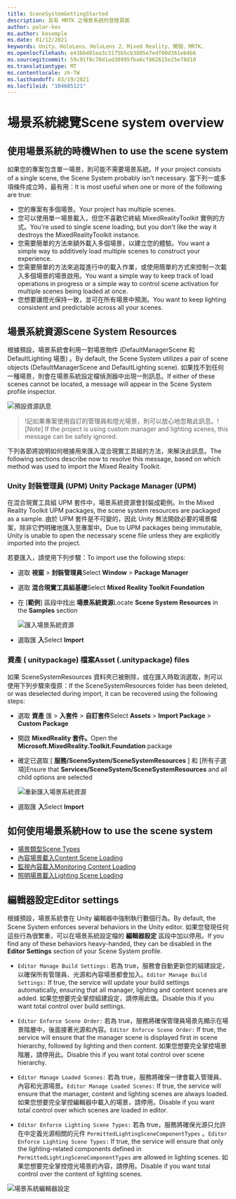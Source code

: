 ```yaml
---
title: SceneSystemGettingStarted
description: 具有 MRTK 之場景系統的登陸頁面
author: polar-kev
ms.author: kesemple
ms.date: 01/12/2021
keywords: Unity、HoloLens、HoloLens 2、Mixed Reality、開發、MRTK、
ms.openlocfilehash: e43bb401ea3c3175b5cb3805e7edf00d361eb4b6
ms.sourcegitcommit: 59c91f8c70d1ad30995fba6cf862615e25e78d10
ms.translationtype: MT
ms.contentlocale: zh-TW
ms.lasthandoff: 03/19/2021
ms.locfileid: "104685121"
---
```

# <a name="scene-system-overview"></a><span data-ttu-id="d3404-104">場景系統總覽</span><span class="sxs-lookup"><span data-stu-id="d3404-104">Scene system overview</span></span>

## <a name="when-to-use-the-scene-system"></a><span data-ttu-id="d3404-105">使用場景系統的時機</span><span class="sxs-lookup"><span data-stu-id="d3404-105">When to use the scene system</span></span>

<span data-ttu-id="d3404-106">如果您的專案包含單一場景，則可能不需要場景系統。</span><span class="sxs-lookup"><span data-stu-id="d3404-106">If your project consists of a single scene, the Scene System probably isn't necessary.</span></span> <span data-ttu-id="d3404-107">當下列一或多項條件成立時，最有用：</span><span class="sxs-lookup"><span data-stu-id="d3404-107">It is most useful when one or more of the following are true:</span></span>

- <span data-ttu-id="d3404-108">您的專案有多個場景。</span><span class="sxs-lookup"><span data-stu-id="d3404-108">Your project has multiple scenes.</span></span>
- <span data-ttu-id="d3404-109">您可以使用單一場景載入，但您不喜歡它終結 MixedRealityToolkit 實例的方式。</span><span class="sxs-lookup"><span data-stu-id="d3404-109">You're used to single scene loading, but you don't like the way it destroys the MixedRealityToolkit instance.</span></span>
- <span data-ttu-id="d3404-110">您需要簡單的方法來額外載入多個場景，以建立您的體驗。</span><span class="sxs-lookup"><span data-stu-id="d3404-110">You want a simple way to additively load multiple scenes to construct your experience.</span></span>
- <span data-ttu-id="d3404-111">您需要簡單的方法來追蹤進行中的載入作業，或使用簡單的方式來控制一次載入多個場景的場景啟用。</span><span class="sxs-lookup"><span data-stu-id="d3404-111">You want a simple way to keep track of load operations in progress or a simple way to control scene activation for multiple scenes being loaded at once.</span></span>
- <span data-ttu-id="d3404-112">您想要讓燈光保持一致，並可在所有場景中預測。</span><span class="sxs-lookup"><span data-stu-id="d3404-112">You want to keep lighting consistent and predictable across all your scenes.</span></span>

## <a name="scene-system-resources"></a><span data-ttu-id="d3404-113">場景系統資源</span><span class="sxs-lookup"><span data-stu-id="d3404-113">Scene System Resources</span></span>

<span data-ttu-id="d3404-114">根據預設，場景系統會利用一對場景物件 (DefaultManagerScene 和 DefaultLighting 場景) 。</span><span class="sxs-lookup"><span data-stu-id="d3404-114">By default, the Scene System utilizes a pair of scene objects (DefaultManagerScene and DefaultLighting scene).</span></span> <span data-ttu-id="d3404-115">如果找不到任何一種場景，則會在場景系統設定檔偵測器中出現一則訊息。</span><span class="sxs-lookup"><span data-stu-id="d3404-115">If either of these scenes cannot be located, a message will appear in the Scene System profile inspector.</span></span>

![預設資源訊息](../images/scene-system/DefaultResourcesMessage.png)

><span data-ttu-id="d3404-117">!記如果專案使用自訂的管理員和燈光場景，則可以放心地忽略此訊息。</span><span class="sxs-lookup"><span data-stu-id="d3404-117">![Note] If the project is using custom manager and lighting scenes, this message can be safely ignored.</span></span>

<span data-ttu-id="d3404-118">下列各節將說明如何根據用來匯入混合現實工具組的方法，來解決此訊息。</span><span class="sxs-lookup"><span data-stu-id="d3404-118">The following sections describe now to resolve this message, based on which method was used to import the Mixed Reality Toolkit.</span></span>

### <a name="unity-package-manager-upm"></a><span data-ttu-id="d3404-119">Unity 封裝管理員 (UPM) </span><span class="sxs-lookup"><span data-stu-id="d3404-119">Unity Package Manager (UPM)</span></span>

<span data-ttu-id="d3404-120">在混合現實工具組 UPM 套件中，場景系統資源會封裝成範例。</span><span class="sxs-lookup"><span data-stu-id="d3404-120">In the Mixed Reality Toolkit UPM packages, the scene system resources are packaged as a sample.</span></span> <span data-ttu-id="d3404-121">由於 UPM 套件是不可變的，因此 Unity 無法開啟必要的場景檔案，除非它們明確地匯入至專案中。</span><span class="sxs-lookup"><span data-stu-id="d3404-121">Due to UPM packages being immutable, Unity is unable to open the necessary scene file unless they are explicitly imported into the project.</span></span>

<span data-ttu-id="d3404-122">若要匯入，請使用下列步驟：</span><span class="sxs-lookup"><span data-stu-id="d3404-122">To import use the following steps:</span></span>

- <span data-ttu-id="d3404-123">選取 **視窗**  >  **封裝管理員**</span><span class="sxs-lookup"><span data-stu-id="d3404-123">Select **Window** > **Package Manager**</span></span>
- <span data-ttu-id="d3404-124">選取 **混合現實工具組基礎**</span><span class="sxs-lookup"><span data-stu-id="d3404-124">Select **Mixed Reality Toolkit Foundation**</span></span>
- <span data-ttu-id="d3404-125">在 [**範例**] 區段中找出 **場景系統資源**</span><span class="sxs-lookup"><span data-stu-id="d3404-125">Locate **Scene System Resources** in the **Samples** section</span></span>

  ![匯入場景系統資源](../images/scene-system/UpmImportSceneSystemResources.png)

- <span data-ttu-id="d3404-127">選取匯 **入**</span><span class="sxs-lookup"><span data-stu-id="d3404-127">Select **Import**</span></span>

### <a name="asset-unitypackage-files"></a><span data-ttu-id="d3404-128">資產 ( unitypackage) 檔案</span><span class="sxs-lookup"><span data-stu-id="d3404-128">Asset (.unitypackage) files</span></span>

<span data-ttu-id="d3404-129">如果 SceneSystemResources 資料夾已被刪除，或在匯入時取消選取，則可以使用下列步驟來復原：</span><span class="sxs-lookup"><span data-stu-id="d3404-129">If the SceneSystemResources folder has been deleted, or was deselected during import, it can be recovered using the following steps:</span></span>

- <span data-ttu-id="d3404-130">選取 **資產** 匯  >  **入套件**  >  **自訂套件**</span><span class="sxs-lookup"><span data-stu-id="d3404-130">Select **Assets** > **Import Package** > **Custom Package**</span></span>
- <span data-ttu-id="d3404-131">開啟 **MixedReality 套件。**</span><span class="sxs-lookup"><span data-stu-id="d3404-131">Open the **Microsoft.MixedReality.Toolkit.Foundation** package</span></span>
- <span data-ttu-id="d3404-132">確定已選取 [ **服務/SceneSystem/SceneSystemResources** ] 和 [所有子選項]</span><span class="sxs-lookup"><span data-stu-id="d3404-132">Ensure that **Services/SceneSystem/SceneSystemResources** and all child options are selected</span></span>

  ![重新匯入場景系統資源](../images/scene-system/ReimportSceneSystemResources.png)

- <span data-ttu-id="d3404-134">選取匯 **入**</span><span class="sxs-lookup"><span data-stu-id="d3404-134">Select **Import**</span></span>

## <a name="how-to-use-the-scene-system"></a><span data-ttu-id="d3404-135">如何使用場景系統</span><span class="sxs-lookup"><span data-stu-id="d3404-135">How to use the scene system</span></span>

- [<span data-ttu-id="d3404-136">場景類型</span><span class="sxs-lookup"><span data-stu-id="d3404-136">Scene Types</span></span>](scene-system-scene-types.md)
- [<span data-ttu-id="d3404-137">內容場景載入</span><span class="sxs-lookup"><span data-stu-id="d3404-137">Content Scene Loading</span></span>](scene-system-content-loading.md)
- [<span data-ttu-id="d3404-138">監視內容載入</span><span class="sxs-lookup"><span data-stu-id="d3404-138">Monitoring Content Loading</span></span>](scene-system-load-progress.md)
- [<span data-ttu-id="d3404-139">照明場景載入</span><span class="sxs-lookup"><span data-stu-id="d3404-139">Lighting Scene Loading</span></span>](scene-system-lighting-scenes.md)

## <a name="editor-settings"></a><span data-ttu-id="d3404-140">編輯器設定</span><span class="sxs-lookup"><span data-stu-id="d3404-140">Editor settings</span></span>

<span data-ttu-id="d3404-141">根據預設，場景系統會在 Unity 編輯器中強制執行數個行為。</span><span class="sxs-lookup"><span data-stu-id="d3404-141">By default, the Scene System enforces several behaviors in the Unity editor.</span></span> <span data-ttu-id="d3404-142">如果您發現任何這些行為很繁重，可以在場景系統設定檔的 **編輯器設定** 區段中加以停用。</span><span class="sxs-lookup"><span data-stu-id="d3404-142">If you find any of these behaviors heavy-handed, they can be disabled in the **Editor Settings** section of your Scene System profile.</span></span>

- <span data-ttu-id="d3404-143">`Editor Manage Build Settings:` 若為 true，服務會自動更新您的組建設定，以確保所有管理員、光源和內容場景都會加入。</span><span class="sxs-lookup"><span data-stu-id="d3404-143">`Editor Manage Build Settings:` If true, the service will update your build settings automatically, ensuring that all manager, lighting and content scenes are added.</span></span> <span data-ttu-id="d3404-144">如果您想要完全掌控組建設定，請停用此值。</span><span class="sxs-lookup"><span data-stu-id="d3404-144">Disable this if you want total control over build settings.</span></span>

- <span data-ttu-id="d3404-145">`Editor Enforce Scene Order:` 若為 true，服務將確保管理員場景先顯示在場景階層中，後面接著光源和內容。</span><span class="sxs-lookup"><span data-stu-id="d3404-145">`Editor Enforce Scene Order:` If true, the service will ensure that the manager scene is displayed first in scene hierarchy, followed by lighting and then content.</span></span> <span data-ttu-id="d3404-146">如果您想要完全掌控場景階層，請停用此。</span><span class="sxs-lookup"><span data-stu-id="d3404-146">Disable this if you want total control over scene hierarchy.</span></span>

- <span data-ttu-id="d3404-147">`Editor Manage Loaded Scenes:` 若為 true，服務將確保一律會載入管理員、內容和光源場景。</span><span class="sxs-lookup"><span data-stu-id="d3404-147">`Editor Manage Loaded Scenes:` If true, the service will ensure that the manager, content and lighting scenes are always loaded.</span></span> <span data-ttu-id="d3404-148">如果您想要完全掌控編輯器中載入的場景，請停用。</span><span class="sxs-lookup"><span data-stu-id="d3404-148">Disable if you want total control over which scenes are loaded in editor.</span></span>

- <span data-ttu-id="d3404-149">`Editor Enforce Lighting Scene Types:` 若為 true，服務將確保光源只允許在中定義光源相關的元件 `PermittedLightingSceneComponentTypes` 。</span><span class="sxs-lookup"><span data-stu-id="d3404-149">`Editor Enforce Lighting Scene Types:` If true, the service will ensure that only the lighting-related components defined in `PermittedLightingSceneComponentTypes` are allowed in lighting scenes.</span></span> <span data-ttu-id="d3404-150">如果您想要完全掌控燈光場景的內容，請停用。</span><span class="sxs-lookup"><span data-stu-id="d3404-150">Disable if you want total control over the content of lighting scenes.</span></span>

![場景系統編輯器設定](../images/scene-system/MRTK_SceneSystemProfileEditorSettings.PNG)
